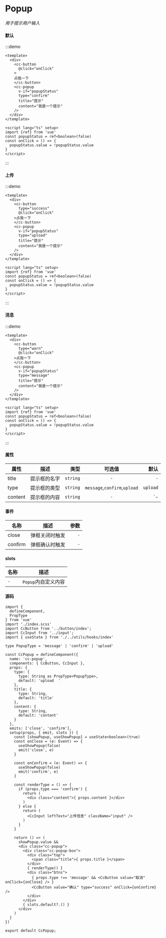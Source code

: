 # Popup
*用于提示用户输入*
#### 默认
:::demo
```vue
<template>
  <div>
    <cc-button
      @click="onClick"
    >
    点我一下
    </cc-button>
    <cc-popup
      v-if="popupStatus"
      type="confirm"
      title="提示"
      content="我是一个提示"
    />
  </div>
</template>

<script lang="ts" setup>
import {ref} from 'vue'
const popupStatus = ref<boolean>(false)
const onClick = () => {
  popupStatus.value = !popupStatus.value
}
</script>
```
:::

#### 上传
:::demo
```vue
<template>
  <div>
    <cc-button
      type="success"
      @click="onClick"
    >点我一下
    </cc-button>
    <cc-popup
      v-if="popupStatus"
      type="upload"
      title="提示"
      content="我是一个提示"
    />
  </div>
</template>

<script lang="ts" setup>
import {ref} from 'vue'
const popupStatus = ref<boolean>(false)
const onClick = () => {
  popupStatus.value = !popupStatus.value
}
</script>
```
:::

#### 消息
:::demo
```vue
<template>
  <div>
    <cc-button
      type="warn"
      @click="onClick"
    >点我一下
    </cc-button>
    <cc-popup
      v-if="popupStatus"
      type="message"
      title="提示"
      content="我是一个提示"
    />
  </div>
</template>

<script lang="ts" setup>
import {ref} from 'vue'
const popupStatus = ref<boolean>(false)
const onClick = () => {
  popupStatus.value = !popupStatus.value
}
</script>
```
:::

#### 属性
| 属性 | 描述 | 类型 | 可选值 | 默认 |
| ------------- |:-------------:| -----:|:-------------:| -----:|
| title | 提示框的名字 | `string` | `-` | `-`  |
| type  | 提示框的类型 | `string` | `message`,`confirm`,`upload` | `upload` |
| content | 提示框的内容 | `string` | `-` | `- |

#### 事件
| 名称 | 描述 | 参数 |
| ------------- |:-------------:| -----:|
| close | 弹框关闭时触发 | `-` |
| confirm | 弹框确认时触发 | `-` |

#### slots
| 名称 | 描述 |
| ------------- |:-------------:|
| `-` | `Popup`内自定义内容 |

#### 源码
```tsx
import {
  defineComponent,
  PropType
} from 'vue'
import './index.scss'
import CcButton from '../button/index';
import CcInput from '../input';
import { useState } from './../utils/hooks/index'

type PopupType = 'message' | 'confirm' | 'upload'

const CcPopup = defineComponent({
  name: 'cc-popup',
  components: { CcButton, CcInput },
  props: {
    type: {
      type: String as PropType<PopupType>,
      default: 'upload  '
    },
    title: {
      type: String,
      default: 'title'
    },
    content: {
      type: String,
      default: 'content'
    }
  },
  emits: ['close', 'confirm'],
  setup(props, { emit, slots }) {
    const [showPopup, useShowPopup] = useState<boolean>(true)
    const onClose = (e: Event) => {
      useShowPopup(false)
      emit('close', e)
    }

    const onConfirm = (e: Event) => {
      useShowPopup(false)
      emit('confirm', e)
    }

    const renderType = () => {
      if (props.type === 'confirm') {
        return (
          <div class="content">{ props.content }</div>
        )
      } else {
        return (
          <CcInput leftText="上传信息" className="input" />
        )
      }
    }

    return () => (
      showPopup.value &&
      <div class="cc-popup">
        <div class="cc-popup-box">
          <div class="top">
            <span class="title">{ props.title }</span>
          </div>
          { renderType() }
          <div class="btns">
            { props.type !== 'message' && <CcButton value="取消" onClick={onClose} /> }
            <CcButton value="确认" type="success" onClick={onConfirm} />
          </div>
        </div>
        { slots.default?.() }
      </div>
    )
  }
})

export default CcPopup;
```
